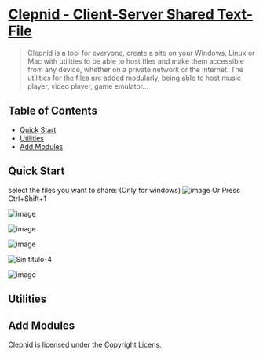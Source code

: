 # [Clepnid - Client-Server Shared Text-File][webpage]

> Clepnid is a tool for everyone, create a site on your Windows, Linux or Mac with utilities to be able to host files and make them accessible from any device, whether on a private network or the internet. The utilities for the files are added modularly, being able to host music player, video player, game emulator...

## Table of Contents

* [Quick Start](#quick-start)
* [Utilities](#utilities)
* [Add Modules](#add-modules)

## Quick Start
 
select the files you want to share:
(Only for windows)
![image](https://user-images.githubusercontent.com/66835340/158058628-d97bf6b9-b45c-40e2-a670-89cd6ed00639.png)
Or Press Ctrl+Shift+1

![image](https://user-images.githubusercontent.com/66835340/158058782-7a31ae1e-1480-46d2-b3ec-c2e08a797150.png)

![image](https://user-images.githubusercontent.com/66835340/158058959-ef693845-1638-4d35-83e7-34aa176c3eaa.png)

![image](https://user-images.githubusercontent.com/66835340/158059015-f5687592-4fb2-4475-885e-22bd36f3130a.png)

![Sin título-4](https://user-images.githubusercontent.com/66835340/158059432-1e744e48-ded7-4da2-a17b-81eff0cfbed8.jpg)



![image](https://user-images.githubusercontent.com/66835340/158058344-03af665c-77f7-40ea-8aad-c9975d0e3eb5.png)

## Utilities

## Add Modules

Clepnid is licensed under the Copyright Licens.

[webpage]: https://clepnid.github.io/
